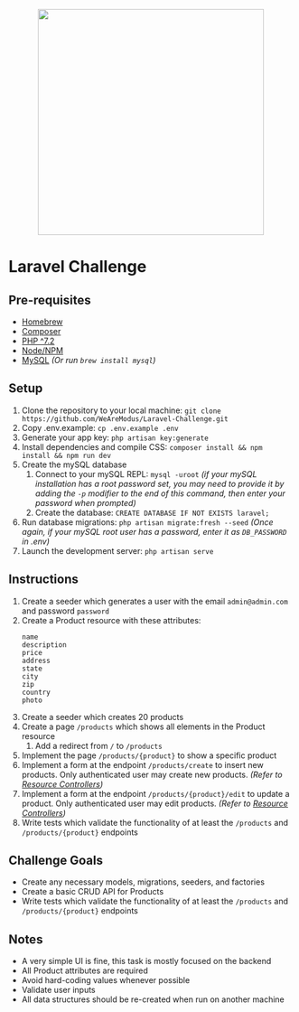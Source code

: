 <p align="center"><img src="https://modus-bucket.s3.amazonaws.com/modus-branding-red-log-white-text.png" width="400"></p>

# Laravel Challenge

## Pre-requisites
- [Homebrew](https://brew.sh/)
- [Composer](https://getcomposer.org/download/)
- [PHP ^7.2](https://vyspiansky.github.io/2018/11/08/set-up-php-7.2-on-macos-mojave-with-homebrew/)
- [Node/NPM](https://nodejs.org/en/download/current/)
- [MySQL](https://dev.mysql.com/doc/mysql-osx-excerpt/5.7/en/osx-installation-pkg.html) _(Or run `brew install mysql`)_


## Setup

1. Clone the repository to your local machine: `git clone https://github.com/WeAreModus/Laravel-Challenge.git`
1. Copy .env.example: `cp .env.example .env`
1. Generate your app key: `php artisan key:generate`
1. Install dependencies and compile CSS: `composer install && npm install && npm run dev`
1. Create the mySQL database
    1. Connect to your mySQL REPL: `mysql -uroot` _(if your mySQL installation has a root password set, you may need to provide it by adding the `-p` modifier to the end of this command, then enter your password when prompted)_
    1. Create the database: `CREATE DATABASE IF NOT EXISTS laravel;`
1. Run database migrations: `php artisan migrate:fresh --seed` _(Once again, if your mySQL root user has a password, enter it as `DB_PASSWORD` in .env)_
1. Launch the development server: `php artisan serve`

## Instructions

1. Create a seeder which generates a user with the email `admin@admin.com` and password `password`
1. Create a Product resource with these attributes:
    ```
   name
   description
   price
   address
   state
   city
   zip
   country
   photo
   ```
1. Create a seeder which creates 20 products
1. Create a page `/products` which shows all elements in the Product resource
    1. Add a redirect from `/` to `/products`
1. Implement the page `/products/{product}` to show a specific product
1. Implement a form at the endpoint `/products/create` to insert new products. Only authenticated user may create new products. _(Refer to [Resource Controllers](https://laravel.com/docs/7.x/controllers#resource-controllers))_
1. Implement a form at the endpoint `/products/{product}/edit` to update a product. Only authenticated user may edit products. _(Refer to [Resource Controllers](https://laravel.com/docs/7.x/controllers#resource-controllers))_
1. Write tests which validate the functionality of at least the `/products` and `/products/{product}` endpoints

## Challenge Goals

- Create any necessary models, migrations, seeders, and factories
- Create a basic CRUD API for Products
- Write tests which validate the functionality of at least the `/products` and `/products/{product}` endpoints

## Notes

- A very simple UI is fine, this task is mostly focused on the backend
- All Product attributes are required
- Avoid hard-coding values whenever possible
- Validate user inputs
- All data structures should be re-created when run on another machine
